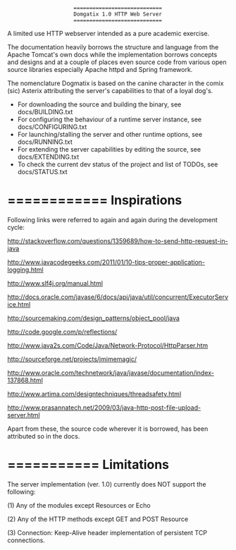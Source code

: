			 			 ============================
                         Domgatix 1.0 HTTP Web Server
                         ============================

A limited use HTTP webserver intended as a pure academic exercise.

The documentation heavily borrows the structure and language from the Apache Tomcat's 
own docs while the implementation borrows concepts and designs and at a couple of places 
even source code from various open source libraries especially Apache httpd and Spring framework.

The nomenclature Dogmatix is based on the canine character in the comix (sic) Asterix attributing 
the server's capabilities to that of a loyal dog's.

* For downloading the source and building the binary, see docs/BUILDING.txt
* For configuring the behaviour of a runtime server instance, see docs/CONFIGURING.txt
* For launching/stalling the server and other runtime options, see docs/RUNNING.txt
* For extending the server capabilities by editing the source, see docs/EXTENDING.txt
* To check the current dev status of the project and list of TODOs, see docs/STATUS.txt

============
Inspirations
============

Following links were referred to again and again during the development cycle:

http://stackoverflow.com/questions/1359689/how-to-send-http-request-in-java

http://www.javacodegeeks.com/2011/01/10-tips-proper-application-logging.html

http://www.slf4j.org/manual.html

http://docs.oracle.com/javase/6/docs/api/java/util/concurrent/ExecutorService.html

http://sourcemaking.com/design_patterns/object_pool/java

http://code.google.com/p/reflections/

http://www.java2s.com/Code/Java/Network-Protocol/HttpParser.htm

http://sourceforge.net/projects/jmimemagic/

http://www.oracle.com/technetwork/java/javase/documentation/index-137868.html

http://www.artima.com/designtechniques/threadsafety.html

http://www.prasannatech.net/2009/03/java-http-post-file-upload-server.html

Apart from these, the source code wherever it is borrowed, has been attributed so in the docs.

===========
Limitations
===========

The server implementation (ver. 1.0) currently does NOT support the following:

(1) Any of the modules except Resources or Echo

(2) Any of the HTTP methods except GET and POST Resource

(3) Connection: Keep-Alive header implementation of persistent TCP connections.